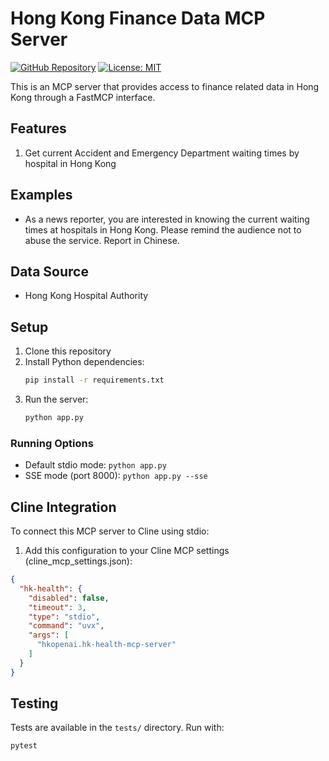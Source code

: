 # Hong Kong Finance Data MCP Server

[![GitHub Repository](https://img.shields.io/badge/GitHub-Repository-blue.svg)](https://github.com/hkopenai/hk-health-mcp-server)
[![License: MIT](https://img.shields.io/badge/License-MIT-yellow.svg)](https://opensource.org/licenses/MIT)

This is an MCP server that provides access to finance related data in Hong Kong through a FastMCP interface.

## Features

1. Get current Accident and Emergency Department waiting times by hospital in Hong Kong

## Examples

* As a news reporter, you are interested in knowing the current waiting times at hospitals in Hong Kong. Please remind the audience not to abuse the service. Report in Chinese.

## Data Source

* Hong Kong Hospital Authority

## Setup

1. Clone this repository
2. Install Python dependencies:
   ```bash
   pip install -r requirements.txt
   ```
3. Run the server:
   ```bash
   python app.py
   ```

### Running Options

- Default stdio mode: `python app.py`
- SSE mode (port 8000): `python app.py --sse`

## Cline Integration

To connect this MCP server to Cline using stdio:

1. Add this configuration to your Cline MCP settings (cline_mcp_settings.json):
```json
{
  "hk-health": {
    "disabled": false,
    "timeout": 3,
    "type": "stdio",
    "command": "uvx",
    "args": [
      "hkopenai.hk-health-mcp-server"
    ]
  }
}
```

## Testing

Tests are available in the `tests/` directory. Run with:
```bash
pytest
```


